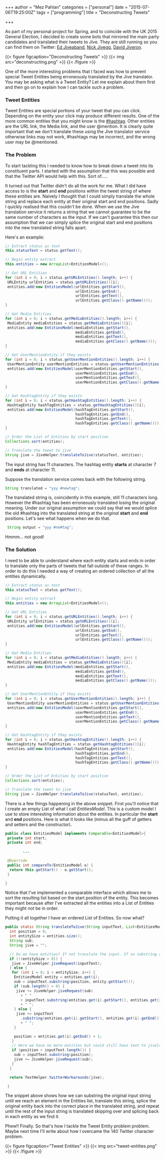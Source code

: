 +++
author = "Mez Pahlan"
categories = ["personal"]
date = "2015-07-06T19:25:00Z"
tags = ["programming"]
title = "Deconstructing Tweets"

+++

As part of my personal project for Spring, and to coincide with the UK 2015 General Election, I decided to create some
bots that mirrored the main party candidates and translated their tweets to Jive. They are still running so you can find
them on Twitter: [Ed Jiveaband](https://twitter.com/edjiveaband), [Nick Jivegg](https://twitter.com/nickjivegg), [David
Jiveron](https://twitter.com/davidjiveron).

{{< figure figcaption="Deconstructing Tweets" >}}
    {{< img src="deconstructing.png" >}}
{{< /figure >}}

One of the more interesting problems that I faced was how to prevent special Tweet Entities being erroneously translated
by the Jive translator. You may be asking what is a Tweet Entity? Let me explain about them first and then go on to
explain how I can tackle such a problem.

<!--more-->

### Tweet Entities

Tweet Entities are special portions of your tweet that you can click. Depending on the entity your click may produce
different results. One of the more common entities that you might know is the
[#hashtag](https://en.wikipedia.org/wiki/Hashtag). Other entities are the URL link, the Media link, and the user
@mention. It is clearly quite important that we don't translate these using the Jive translator service otherwise links
may not work, #hashtags may be incorrect, and the wrong user may be @mentioned.

### The Problem

To start tackling this I needed to know how to break down a tweet into its constituent parts. I started with the
assumption that this was possible and that the Twitter API would help with this. Sort of.....

It turned out that Twitter didn't do all the work for me. What I did have access to is the **start** and **end**
positions within the tweet string of where these entities are. Naively I thought that I could simply translate the whole
string and replace each entity at their original start and end positions. Sadly I quickly realised that this couldn't be
done. When we use the Jive translation service it returns a string that we cannot guarantee to be the same number of
characters as the input. If we can't guarantee this then our assumption that we can simply splice the original start and
end positions into the new translated string falls apart.

Here's an example:

```java
// Extract status as text
this.statusText = status.getText();

// Begin entity extract
this.entities = new ArrayList<EntitiesModel>();

// Get URL Entities
for (int i = 0; i < status.getURLEntities().length; i++) {
 URLEntity urlEntities = status.getURLEntities()[i];
 entities.add(new EntitiesModel(urlEntities.getStart(),
                                urlEntities.getEnd(),
                                urlEntities.getText(),
                                urlEntities.getClass().getName()));
}

// Get Media Entities
for (int i = 0; i < status.getMediaEntities().length; i++) {
 MediaEntity mediaEntities = status.getMediaEntities()[i];
 entities.add(new EntitiesModel(mediaEntities.getStart(),
                                mediaEntities.getEnd(),
                                mediaEntities.getText(),
                                mediaEntities.getClass().getName()));
}

// Get UserMentionEntity if they exists
for (int i = 0; i < status.getUserMentionEntities().length; i++) {
 UserMentionEntity userMentionEntities = status.getUserMentionEntities()[i];
 entities.add(new EntitiesModel(userMentionEntities.getStart(), 
                                userMentionEntities.getEnd(),
                                userMentionEntities.getText(),
                                userMentionEntities.getClass().getName()));
}

// Get HashtagEntity if they exists
for (int i = 0; i < status.getHashtagEntities().length; i++) {
 HashtagEntity hashTagEntities = status.getHashtagEntities()[i];
 entities.add(new EntitiesModel(hashTagEntities.getStart(),
                                hashTagEntities.getEnd(),
                                hashTagEntities.getText(),
                                hashTagEntities.getClass().getName()));
}

// Order the List of Entities by start position
Collections.sort(entities);

// Translate the tweet to jive
String jive = JiveHelper.translateToJive(statusText, entities);
```

The input string has 11 characters. The hashtag entity **starts** at character 7 and **ends** at character 11.

Suppose the translation service comes back with the following string.

```java
String translated = "yyy #newtag";
```

The translated string is, coincidently in this example, still 11 characters long. However the #hashtag has been
erroneously translated losing the original meaning. Under our original assumption we could say that we would splice the
old #hashtag into the translated string at the *original* **start** and **end** positions. Let's see what happens when
we do that.

```java
 String output = "yyy #ne#tag";
 ```

Hmmm... not good!

### The Solution

I need to be able to understand where each entity starts and ends in order to translate only the parts of tweets that
fall outside of these ranges. In order to do this I needed a way of creating an ordered collection of all the entities
dynamically.

```java
// Extract status as text
this.statusText = status.getText();

// Begin entity extract
this.entities = new ArrayList<EntitiesModel>();

// Get URL Entities
for (int i = 0; i < status.getURLEntities().length; i++) {
 URLEntity urlEntities = status.getURLEntities()[i];
 entities.add(new EntitiesModel(urlEntities.getStart(),
                                urlEntities.getEnd(),
                                urlEntities.getText(),
                                urlEntities.getClass().getName()));
}

// Get Media Entities
for (int i = 0; i < status.getMediaEntities().length; i++) {
 MediaEntity mediaEntities = status.getMediaEntities()[i];
 entities.add(new EntitiesModel(mediaEntities.getStart(),
                                mediaEntities.getEnd(),
                                mediaEntities.getText(),
                                mediaEntities.getClass().getName()));
}

// Get UserMentionEntity if they exists
for (int i = 0; i < status.getUserMentionEntities().length; i++) {
 UserMentionEntity userMentionEntities = status.getUserMentionEntities()[i];
 entities.add(new EntitiesModel(userMentionEntities.getStart(), 
                                userMentionEntities.getEnd(),
                                userMentionEntities.getText(),
                                userMentionEntities.getClass().getName()));
}

// Get HashtagEntity if they exists
for (int i = 0; i < status.getHashtagEntities().length; i++) {
 HashtagEntity hashTagEntities = status.getHashtagEntities()[i];
 entities.add(new EntitiesModel(hashTagEntities.getStart(),
                                hashTagEntities.getEnd(),
                                hashTagEntities.getText(),
                                hashTagEntities.getClass().getName()));
}

// Order the List of Entities by start position
Collections.sort(entities);

// Translate the tweet to jive
String jive = JiveHelper.translateToJive(statusText, entities);
```

There is a few things happening in the above snippet. First you'll notice that I create an empty List of what I call
*EntitiesModel*. This is a custom model I use to store interesting information about the entities. In particular the
**start** and **end** positions. Here is what it looks like (minus all the guff of getters and setters and the
constructor).

```java
public class EntitiesModel implements Comparable<EntitiesModel>{
 private int start;
 private int end;

        ...
 
 @Override
 public int compareTo(EntitiesModel o) {
  return this.getStart() - o.getStart();
 }

}
```

Notice that I've implemented a comparable interface which allows me to sort the resulting list based on the start
position of the entity. This becomes important because after I've extracted all the entities into a List of Entities
they might not be in order.

Putting it all together I have an ordered List of Entities. So now what?

```java
public static String translateToJive(String inputText, List<EntitiesModel> entities) {
  int position = 0;
  int entitySize = entities.size();
  String sub;
  String jive = "";

  // Do we have entities? If not translate the input. If so substring and translate.
  if (!(entitySize > 0)) {
   jive = JiveHelper.jiveRequest(inputText);
  } else {
   for (int i = 0; i < entitySize; i++) {
    EntitiesModel entity = entities.get(i);
    sub = inputText.substring(position, entity.getStart());
    if (sub.length() > 0) {
     jive += JiveHelper.jiveRequest(sub)
       + " "
       + inputText.substring(entities.get(i).getStart(), entities.get(i).getEnd())
       + " ";
    } else {
     jive += inputText
       .substring(entities.get(i).getStart(), entities.get(i).getEnd())
       + " ";
    }

    position = entities.get(i).getEnd() + 1;
   }
   // Here we have no more entities but could still have text to jivelate
   if (position < inputText.length()) {
    sub = inputText.substring(position);
    jive += JiveHelper.jiveRequest(sub);
   }
  }

  return TextHelper.twitterWorkarounds(jive);

 }
```

The snippet above shows how we can substring the original input string until we reach an element in the Entities list,
translate this string, splice the original entity back into the correct place in the translated string, and repeat until
the rest of the input string is translated skipping over and splicing back in each entity as we find it.

Phew!! Finally. So that's how I tackle the Tweet Entity problem problem. Maybe next time I'll write about how I overcame
the 140 Twitter character problem.

{{< figure figcaption="Tweet Entities" >}}
    {{< img src="tweet-entities.png" >}}
{{< /figure >}}
